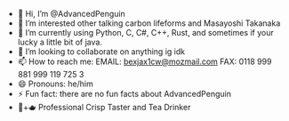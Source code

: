 - 👋 Hi, I’m @AdvancedPenguin
- 👀 I’m interested other talking carbon lifeforms and Masayoshi Takanaka 
- 🌱 I’m currently using Python, C, C#, C++, Rust, and sometimes if your lucky a little bit of java.
- 💞️ I’m looking to collaborate on anything ig idk
- 📫 How to reach me: EMAIL: bexjax1cw@mozmail.com   FAX: 0118 999 881 999 119 725 3
- 😄 Pronouns: he/him
- ⚡ Fun fact: there are no fun facts about AdvancedPenguin
- 🥔+🫖 Professional Crisp Taster and Tea Drinker

<!---
AdvancedPenguin/AdvancedPenguin is a ✨ special ✨ repository because its `README.md` (this file) appears on your GitHub profile.
You can click the Preview link to take a look at your changes.
--->
